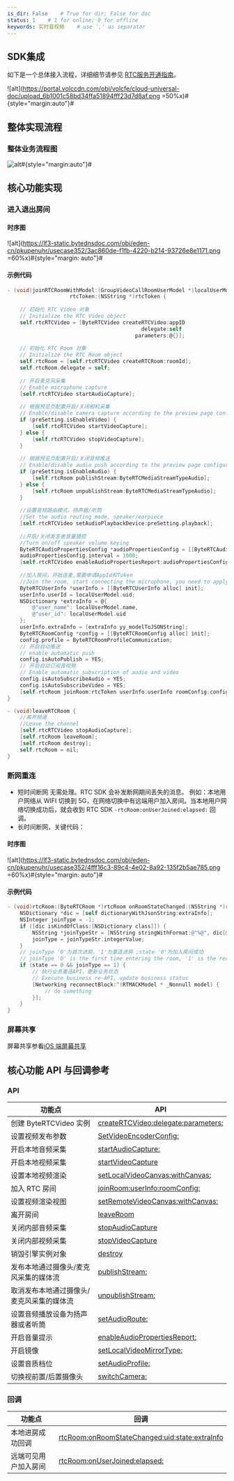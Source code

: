 ```yaml
---
is_dir: False    # True for dir; False for doc
status: 1    # 1 for online; 0 for offline
keywords: 实时音视频    # use ',' as separator
---
```


## SDK集成

如下是一个总体接入流程，详细细节请参见 [RTC服务开通指南](69865)。

![alt](https://portal.volccdn.com/obj/volcfe/cloud-universal-doc/upload_6b1001c58bd34ffa51894fff23d7d8af.png =50%x)#{style="margin:auto"}#

## 整体实现流程

### 整体业务流程图

![alt](https://portal.volccdn.com/obj/volcfe/cloud-universal-doc/upload_223dd0edf4c045bf50f7ad2bf6552837.png)#{style="margin:auto"}#

## 核心功能实现
### 进入退出房间

#### 时序图

![alt](https://lf3-static.bytednsdoc.com/obj/eden-cn/pkupenuhr/usecase352/3ac860de-f1fb-4220-b214-93726e8e1171.png =60%x)#{style="margin: auto"}#

#### 示例代码

```objectivec
- (void)joinRTCRoomWithModel:(GroupVideoCallRoomUserModel *)localUserModel
                    rtcToken:(NSString *)rtcToken {
    
    // 初始化 RTC Video 对象
    // Initialize the RTC Video object
    self.rtcRTCVideo = [ByteRTCVideo createRTCVideo:appID
                                           delegate:self
                                         parameters:@{}];
    
    // 初始化 RTC Room 对象
    // Initialize the RTC Room object
    self.rtcRoom = [self.rtcRTCVideo createRTCRoom:roomId];
    self.rtcRoom.delegate = self;
    
    // 开启麦克风采集
    // Enable microphone capture
    [self.rtcRTCVideo startAudioCapture];
    
    // 根据预览页配置开启/关闭相机采集
    // Enable/disable camera capture according to the preview page configuration
    if (preSetting.isEnableVideo) {
        [self.rtcRTCVideo startVideoCapture];
    } else {
        [self.rtcRTCVideo stopVideoCapture];
    }
    
    // 根据预览页配置开启/关闭音频推送
    // Enable/disable audio push according to the preview page configuration
    if (preSetting.isEnableAudio) {
        [self.rtcRoom publishStream:ByteRTCMediaStreamTypeAudio];
    } else {
        [self.rtcRoom unpublishStream:ByteRTCMediaStreamTypeAudio];
    }
    
    //设置音频路由模式，扬声器/听筒
    //Set the audio routing mode, speaker/earpiece
    [self.rtcRTCVideo setAudioPlaybackDevice:preSetting.playback];
    
    //开启/关闭发言者音量键控
    //Turn on/off speaker volume keying
    ByteRTCAudioPropertiesConfig *audioPropertiesConfig = [[ByteRTCAudioPropertiesConfig alloc] init];
    audioPropertiesConfig.interval = 1000;
    [self.rtcRTCVideo enableAudioPropertiesReport:audioPropertiesConfig];
    
    //加入房间，开始连麦,需要申请AppId和Token
    //Join the room, start connecting the microphone, you need to apply for AppId and Token
    ByteRTCUserInfo *userInfo = [[ByteRTCUserInfo alloc] init];
    userInfo.userId = localUserModel.uid;
    NSDictionary *extraInfo = @{
        @"user_name": localUserModel.name,
        @"user_id": localUserModel.uid
    };
    userInfo.extraInfo = [extraInfo yy_modelToJSONString];
    ByteRTCRoomConfig *config = [[ByteRTCRoomConfig alloc] init];
    config.profile = ByteRTCRoomProfileCommunication;
    // 开启自动推送
    // enable automatic push
    config.isAutoPublish = YES;
    // 开启自动订阅音视频
    // Enable automatic subscription of audio and video
    config.isAutoSubscribeAudio = YES;
    config.isAutoSubscribeVideo = YES;
    [self.rtcRoom joinRoom:rtcToken userInfo:userInfo roomConfig:config];
}

```

```objectivec
- (void)leaveRTCRoom {
    //离开频道
    //Leave the channel
    [self.rtcRTCVideo stopAudioCapture];
    [self.rtcRoom leaveRoom];
    [self.rtcRoom destroy];
    self.rtcRoom = nil;
}
```
### 断网重连

- 短时间断网
无需处理。RTC SDK 会补发断网期间丢失的消息。
例如：本地用户网络从 WIFI 切换到 5G，在网络切换中有远端用户加入房间。当本地用户网络切换成功后，就会收到 RTC SDK `-rtcRoom:onUserJoined:elapsed:` 回调。
- 长时间断网，关键代码：

#### 时序图

![alt](https://lf3-static.bytednsdoc.com/obj/eden-cn/pkupenuhr/usecase352/4fff16c3-89c4-4e02-8a92-135f2b5ae785.png =60%x)#{style="margin: auto"}#
#### 示例代码

```objectivec
- (void)rtcRoom:(ByteRTCRoom *)rtcRoom onRoomStateChanged:(NSString *)roomId withUid:(NSString *)uid state:(NSInteger)state extraInfo:(NSString *)extraInfo {
    NSDictionary *dic = [self dictionaryWithJsonString:extraInfo];
    NSInteger joinType = -1;
    if ([dic isKindOfClass:[NSDictionary class]]) {
        NSString *joinTypeStr = [NSString stringWithFormat:@"%@", dic[@"join_type"]];
        joinType = joinTypeStr.integerValue;
    }
    // joinType '0'为首次进房，'1'为重连进房 ;state '0'为加入房间成功
    // joinType '0' is the first time entering the room, '1' is the reconnection entering the room; state '0' means join the room successfully
    if (state == 0 && joinType == 1) {
        // 执行业务重连API，更新业务状态
        // Execute business re-API, update business status
        [Networking reconnectBlock:^(RTMACKModel * _Nonnull model) {
            // do something
        }];
    }
}
```

### 屏幕共享

屏幕共享参看[iOS 端屏幕共享](124177)

## 核心功能 API 与回调参考 

### API

|  功能点 | API  |
| --- | --- |
| 创建 ByteRTCVideo 实例 |[createRTCVideo:delegate:parameters:](70086.md#creatertcvideo-delegate-parameters)|
| 设置视频发布参数 | [SetVideoEncoderConfig:](70086.md#setvideoencoderconfig) |
| 开启本地音频采集 | [startAudioCapture:](70086.md#startaudiocapture)|
| 开启本地视频采集 |  [startVideoCapture](70086.md#startvideocapture) |
| 设置本地视频渲染 | [setLocalVideoCanvas:withCanvas:](70086.md#setlocalvideocanvas-withcanvas) |
| 加入 RTC 房间 | [joinRoom:userInfo:roomConfig:](70086.md#joinroom-userinfo-roomconfig) |
| 设置视频渲染视图 |[setRemoteVideoCanvas:withCanvas:](70086.md#setremotevideocanvas-withcanvas)|
| 离开房间 | [leaveRoom](70086.md#leaveroom) |
| 关闭内部音频采集 |  [stopAudioCapture](70086.md#stopaudiocapture)  |
| 关闭内部视频采集 | [stopVideoCapture](70086.md#stopvideocapture) |
| 销毁引擎实例对象 |[destroy](70086.md#destroy) |
| 发布本地通过摄像头/麦克风采集的媒体流 | [publishStream:](70086.md#publishstream) |
| 取消发布本地通过摄像头/麦克风采集的媒体流 | [unpublishStream:](70086.md#unpublishstream)   |
| 设置音频播放设备为扬声器或者听筒 | [setAudioRoute:](70086.md#setaudioroute) |
| 开启音量提示 | [enableAudioPropertiesReport:](70086.md#enableaudiopropertiesreport) |
| 开启镜像 | [setLocalVideoMirrorType:](70086.md#setlocalvideomirrortype) |
| 设置音质档位 | [setAudioProfile:](70086.md#setaudioprofile) |
| 切换视前置/后置摄像头 | [switchCamera:](70086.md#switchcamera) |

### 回调

|  功能点 | 回调  |
| --- | --- |
| 本地进房成功回调 | [rtcRoom:onRoomStateChanged:uid:state:extraInfo](70087.md#rtcroom-onroomstatechanged-withuid-state-extrainfo) |
| 远端可见用户加入房间 | [rtcRoom:onUserJoined:elapsed:](70087.md#rtcroom-onuserjoined-elapsed)|
